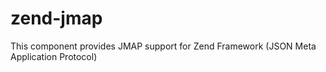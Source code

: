 # zend-jmap

This component provides JMAP support for Zend Framework (JSON Meta Application Protocol)

